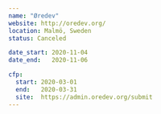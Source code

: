 ```yaml
---
name: "Øredev"
website: http://oredev.org/
location: Malmö, Sweden
status: Canceled

date_start: 2020-11-04
date_end:   2020-11-06

cfp:
  start: 2020-03-01
  end:   2020-03-31
  site:  https://admin.oredev.org/submit
---
```

